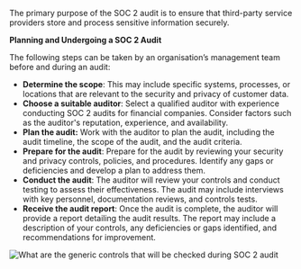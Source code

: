 The primary purpose of the SOC 2 audit is to ensure that third-party service providers store and process sensitive information securely.   
  

**Planning and Undergoing a SOC 2 Audit**

The following steps can be taken by an organisation’s management team before and during an audit:

- **Determine the scope**: This may include specific systems, processes, or locations that are relevant to the security and privacy of customer data.
- **Choose a suitable auditor**: Select a qualified auditor with experience conducting SOC 2 audits for financial companies. Consider factors such as the auditor's reputation, experience, and availability.
- **Plan the audit:** Work with the auditor to plan the audit, including the audit timeline, the scope of the audit, and the audit criteria.
- **Prepare for the audit**: Prepare for the audit by reviewing your security and privacy controls, policies, and procedures. Identify any gaps or deficiencies and develop a plan to address them.
- **Conduct the audit**: The auditor will review your controls and conduct testing to assess their effectiveness. The audit may include interviews with key personnel, documentation reviews, and controls tests.
- **Receive the audit report**: Once the audit is complete, the auditor will provide a report detailing the audit results. The report may include a description of your controls, any deficiencies or gaps identified, and recommendations for improvement.

![What are the generic controls that will be checked during SOC 2 audit](https://tryhackme-images.s3.amazonaws.com/user-uploads/62a7685ca6e7ce005d3f3afe/room-content/b3ce9d297ce5934620c3686b114529d0.png)